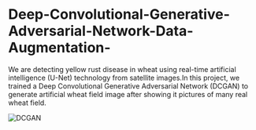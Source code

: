 # Deep-Convolutional-Generative-Adversarial-Network-Data-Augmentation-
We are detecting yellow rust disease in wheat using real-time artificial intelligence (U-Net) technology from satellite images.In this project, we trained a Deep Convolutional Generative Adversarial Network (DCGAN) to generate artificial wheat field image after showing it pictures of many real wheat field.
 
![DCGAN](https://user-images.githubusercontent.com/45730686/175282567-bb228e33-3ff4-40f5-9c44-61327cd78f71.png)
